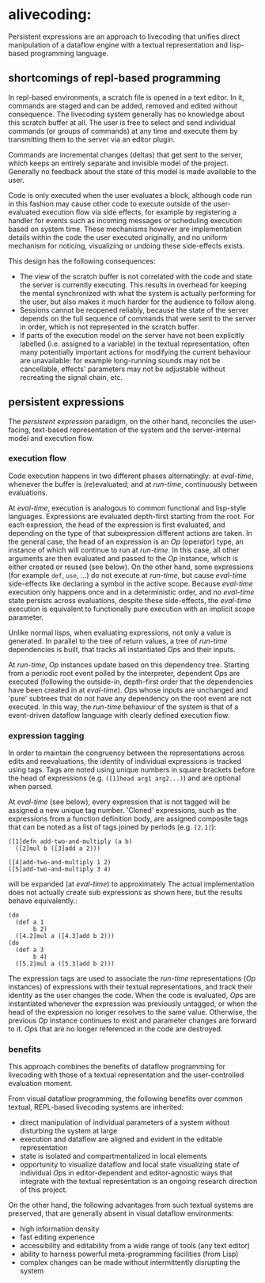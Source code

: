 # alivecoding: <mmm-embed wrap="raw" facet="description"></mmm-embed>
Persistent expressions are an approach to livecoding that unifies direct
manipulation of a dataflow engine with a textual representation and
lisp-based programming language.

<mmm-embed wrap="raw" path="demo"></mmm-embed>

## shortcomings of repl-based programming
In repl-based environments, a scratch file is opened in a text editor. In it,
commands are staged and can be added, removed and edited without consequence.
The livecoding system generally has no knowledge about this scratch buffer at
all. The user is free to select and send individual commands (or groups of
commands) at any time and execute them by transmitting them to the server via
an editor plugin.

Commands are incremental changes (deltas) that get sent to the server, which
keeps an entirely separate and invisible model of the project. Generally no
feedback about the state of this model is made available to the user.

Code is only executed when the user evaluates a block, although code run in
this fashion may cause other code to execute outside of the user-evaluated
execution flow via side effects, for example by registering a handler for
events such as incoming messages or scheduling execution based on system time.
These mechanisms however are implementation details within the code the user
executed originally, and no uniform mechanism for noticing, visualizing or
undoing these side-effects exists.

This design has the following consequences:

- The view of the scratch buffer is not correlated with the code and state the
  server is currently executing. This results in overhead for keeping the
  mental synchronized with what the system is actually performing for the user,
  but also makes it much harder for the audience to follow along.
- Sessions cannot be reopened reliably, because the state of the server depends
  on the full sequence of commands that were sent to the server in order, which
  is not represented in the scratch buffer.
- If parts of the execution model on the server have not been explicitly
  labelled (i.e. assigned to a variable) in the textual representation, often
  many potentially important actions for modifying the current behaviour are
  unavailable: for example long-running sounds may not be cancellable, effects'
  parameters may not be adjustable without recreating the signal chain, etc.

## persistent expressions
The *persistent expression* paradigm, on the other hand, reconciles the user-
facing, text-based representation of the system and the server-internal model 
and execution flow.

### execution flow
Code execution happens in two different phases alternatingly: at *eval-time*,
whenever the buffer is (re)evaluated; and at *run-time*, continuously between
evaluations.

At *eval-time*, execution is analogous to common functional and lisp-style
languages. Expressions are evaluated depth-first starting from the root.
For each expression, the head of the expression is first evaluated, and
depending on the type of that subexpression different actions are taken. In the
general case, the head of an expression is an *Op* (operator) type, an instance
of which will continue to run at *run-time*. In this case, all other arguments
are then evaluated and passed to the *Op* instance, which is either created or
reused (see below).
On the other hand, some expressions (for example `def`, `use`, ...) do not
execute at *run-time*, but cause *eval-time* side-effects like declaring a
symbol in the active scope. Because *eval-time* execution only happens once and
in a deterministic order, and no *eval-time* state persists across evaluations,
despite these side-effects, the *eval-time* execution is equivalent to 
functionally pure execution with an implicit scope parameter.

Unlike normal lisps, when evaluating expressions, not only a value is
generated. In parallel to the tree of return values, a tree of *run-time*
dependencies is built, that tracks all instantiated *Op*s and their inputs.

At *run-time*, *Op* instances update based on this dependency tree. Starting
from a periodic root event polled by the interpreter, dependent *Op*s are
executed (following the outside-in, depth-first order that the dependencies have
been created in at *eval-time*). *Op*s whose inputs are unchanged and 'pure'
subtrees that do not have any dependency on the root event are not executed.
In this way, the *run-time* behaviour of the system is that of a event-driven
dataflow language with clearly defined execution flow.

### expression tagging
In order to maintain the congruency between the representations across edits
and reevaluations, the identity of individual expressions is tracked using
tags. Tags are noted using unique numbers in square brackets before the head of
expressions (e.g. `([1]head arg1 arg2...)`) and are optional when parsed.

At *eval-time* (see below), every expression that is not tagged will be
assigned a new unique tag number. 'Cloned' expressions, such as the expressions
from a function definition body, are assigned composite tags that can be noted
as a list of tags joined by periods (e.g. `[2.1]`):

```
([1]defn add-two-and-multiply (a b)
  ([2]mul b ([3]add a 2)))

([4]add-two-and-multiply 1 2)
([5]add-two-and-multiply 3 4)
```

will be expanded (at *eval-time*) to approximately<span class="sidenote">
The actual implementation does not actually create sub expressions as shown
here, but the results behave equivalently.</span>:

```
(do
  (def a 1
       b 2)
  ([4.2]mul a ([4.3]add b 2)))
(do
  (def a 3
       b 4)
  ([5.2]mul a ([5.3]add b 2)))
```

The expression tags are used to associate the *run-time* representations (*Op*
instances) of expressions with their textual representations, and track their
identity as the user changes the code. When the code is evaluated, *Op*s are
instantiated whenever the expression was previously untagged, or when the head
of the expression no longer resolves to the same value. Otherwise, the previous
*Op* instance continues to exist and parameter changes are forward to it. *Op*s
that are no longer referenced in the code are destroyed.

### benefits
This approach combines the benefits of dataflow programming for livecoding with
those of a textual representation and the user-controlled evaluation moment.

From visual dataflow programming, the following benefits over common textual,
REPL-based livecoding systems are inherited:

- direct manipulation of individual parameters of a system without disturbing
  the system at large
- execution and dataflow are aligned and evident in the editable representation
- state is isolated and compartmentalized in local elements
- opportunity to visualize dataflow and local state<span class="sidenote">
  visualizing state of individual *Op*s in editor-dependent and editor-agnostic
  ways that integrate with the textual representation is an ongoing research
  direction of this project.</span>

On the other hand, the following advantages from such textual systems are
preserved, that are generally absent in visual dataflow environments:

- high information density
- fast editing experience
- accessibility and editability from a wide range of tools (any text editor)
- ability to harness powerful meta-programming facilities (from Lisp)
- complex changes can be made without intermittently disrupting the system

